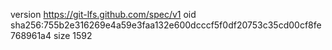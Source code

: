 version https://git-lfs.github.com/spec/v1
oid sha256:755b2e316269e4a59e3faa132e600dcccf5f0df20753c35cd00cf8fe768961a4
size 1592
